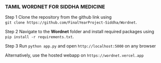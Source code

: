 ### TAMIL WORDNET FOR SIDDHA MEDICINE

Step 1
Clone the repository from the github link using \
`git clone https://github.com/FinalYearProject-Siddha/Wordnet`.

Step 2
Navigate to the **Wordnet** folder and install required packages using \
`pip install -r requirements.txt`.

Step 3
Run `python app.py` and open `http://localhost:5000` on any browser 

Alternatively, use the hosted webapp on `https://wordnet.vercel.app` 